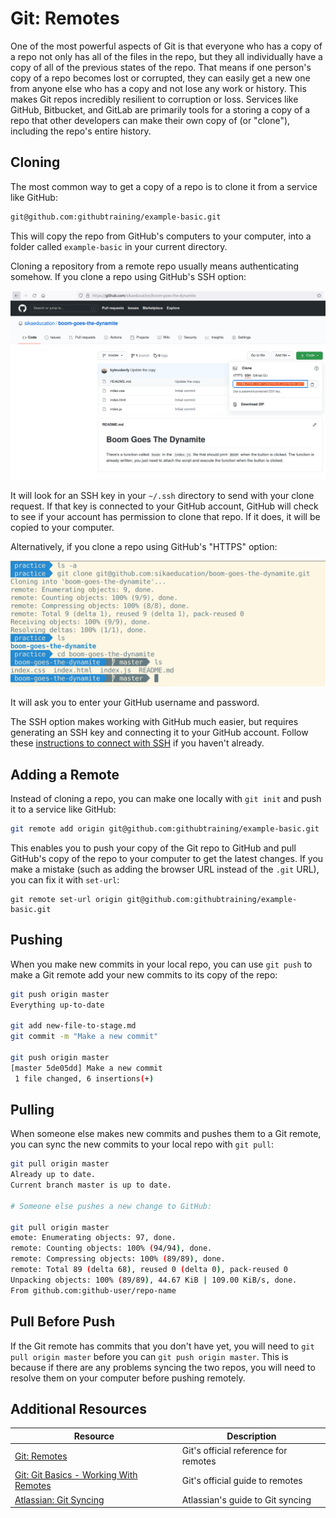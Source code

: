 # Git: Remotes

One of the most powerful aspects of Git is that everyone who has a copy of a repo not only has all of the files in the repo, but they all individually have a copy of all of the previous states of the repo. That means if one person's copy of a repo becomes lost or corrupted, they can easily get a new one from anyone else who has a copy and not lose any work or history. This makes Git repos incredibly resilient to corruption or loss. Services like GitHub, Bitbucket, and GitLab are primarily tools for a storing a copy of a repo that other developers can make their own copy of (or "clone"), including the repo's entire history.

## Cloning

The most common way to get a copy of a repo is to clone it from a service like GitHub:

```bash
git@github.com:githubtraining/example-basic.git
```

This will copy the repo from GitHub's computers to your computer, into a folder called `example-basic` in your current directory.

Cloning a repository from a remote repo usually means authenticating somehow. If you clone a repo using GitHub's SSH option:

![Cloning from GitHub with SSH](assets/github-1.png)

It will look for an SSH key in your `~/.ssh` directory to send with your clone request. If that key is connected to your GitHub account, GitHub will check to see if your account has permission to clone that repo. If it does, it will be copied to your computer.

Alternatively, if you clone a repo using GitHub's "HTTPS" option:

![Cloning from GitHub with HTTPS](assets/github-2.png)

It will ask you to enter your GitHub username and password.

The SSH option makes working with GitHub much easier, but requires generating an SSH key and connecting it to your GitHub account. Follow these [instructions to connect with SSH](https://docs.github.com/en/github/authenticating-to-github/connecting-to-github-with-ssh) if you haven't already.

## Adding a Remote

Instead of cloning a repo, you can make one locally with `git init` and push it to a service like GitHub:

```bash
git remote add origin git@github.com:githubtraining/example-basic.git
```

This enables you to push your copy of the Git repo to GitHub and pull GitHub's copy of the repo to your computer to get the latest changes. If you make a mistake (such as adding the browser URL instead of the `.git` URL), you can fix it with `set-url`:

```
git remote set-url origin git@github.com:githubtraining/example-basic.git
```

## Pushing

When you make new commits in your local repo, you can use `git push` to make a Git remote add your new commits to its copy of the repo:

```bash
git push origin master
Everything up-to-date

git add new-file-to-stage.md
git commit -m "Make a new commit"

git push origin master
[master 5de05dd] Make a new commit
 1 file changed, 6 insertions(+)
```

## Pulling

When someone else makes new commits and pushes them to a Git remote, you can sync the new commits to your local repo with `git pull`:

```bash
git pull origin master
Already up to date.
Current branch master is up to date.

# Someone else pushes a new change to GitHub:

git pull origin master
emote: Enumerating objects: 97, done.
remote: Counting objects: 100% (94/94), done.
remote: Compressing objects: 100% (89/89), done.
remote: Total 89 (delta 68), reused 0 (delta 0), pack-reused 0
Unpacking objects: 100% (89/89), 44.67 KiB | 109.00 KiB/s, done.
From github.com:github-user/repo-name
```

## Pull Before Push

If the Git remote has commits that you don't have yet, you will need to `git pull origin master` before you can `git push origin master`. This is because if there are any problems syncing the two repos, you will need to resolve them on your computer before pushing remotely.


## Additional Resources

| Resource | Description |
| --- | --- |
| [Git: Remotes](https://git-scm.com/docs/git-remote) | Git's official reference for remotes |
| [Git: Git Basics - Working With Remotes](https://git-scm.com/book/en/v2/Git-Basics-Working-with-Remotes) | Git's official guide to remotes |
| [Atlassian: Git Syncing](https://www.atlassian.com/git/tutorials/syncing) | Atlassian's guide to Git syncing |
